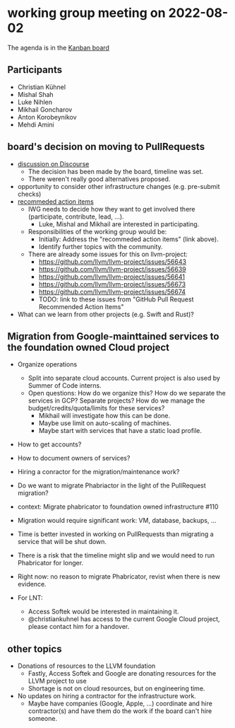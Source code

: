 # working group meeting on 2022-08-02

The agenda is in the [Kanban board](https://github.com/llvm/llvm-iwg/projects/1)

## Participants

* Christian Kühnel
* Mishal Shah
* Luke Nihlen
* Mikhail Goncharov
* Anton Korobeynikov
* Mehdi Amini
 

## board's decision on moving to PullRequests

* [discussion on Discourse](https://discourse.llvm.org/t/code-review-process-update/63964)
  * The decision has been made by the board, timeline was set.
  * There weren't really good alternatives proposed.
* opportunity to consider other infrastructure changes (e.g. pre-submit checks)
* [recommeded action items](https://github.com/llvm/llvm-iwg/blob/main/rfc_code_review/comment_summary.md#github-pull-request-recommended-action-items)
  * IWG needs to decide how they want to get involved there (participate, contribute, lead, ...).
    * Luke, Mishal and Mikhail are interested in participating.
  * Responsibilities of the working group would be:
    * Initially: Address the "recommeded action items" (link above).
    * Identify further topics with the community.
  * There are already some issues for this on llvm-project:
    * https://github.com/llvm/llvm-project/issues/56643
    * https://github.com/llvm/llvm-project/issues/56639
    * https://github.com/llvm/llvm-project/issues/56641
    * https://github.com/llvm/llvm-project/issues/56673
    * https://github.com/llvm/llvm-project/issues/56674
    * TODO: link to these issues from "GitHub Pull Request Recommended Action Items" 
* What can we learn from other projects (e.g. Swift and Rust)?

## Migration from Google-mainttained services to the foundation owned Cloud project

* Organize operations
  * Split into separate cloud accounts. Current project is also used by Summer of Code interns.
  * Open questions: How do we organize this? How do we separate the services in GCP? Separate projects?
    How do we manage the budget/credits/quota/limits for these services?
    * Mikhail will investigate how this can be done.
    * Maybe use limit on auto-scaling of machines.
    * Maybe start with services that have a static load profile.
    
* How to get accounts?
* How to document owners of services?
* Hiring a conractor for the migration/maintenance work?
* Do we want to migrate Phabriactor in the light of the PullRequest migration?
 * context: Migrate phabricator to foundation owned infrastructure #110
 * Migration would require significant work: VM, database, backups, ...
 * Time is better invested in working on PullRequests than migrating a service that will be shut down.
 * There is a risk that the timeline might slip and we would need to run Phabricator for longer.
 * Right now: no reason to migrate Phabricator, revist when there is new evidence.
* For LNT: 
  * Access Softek would be interested in maintaining it.
  * @christiankuhnel has access to the current Google Cloud project, please contact him for a handover.

## other topics

* Donations of resources to the LLVM foundation
  * Fastly, Access Softek and Google are donating resources for the LLVM project to use
  * Shortage is not on cloud resources, but on engineering time.
* No updates on hiring a contractor for the infrastructure work.
  * Maybe have companies (Google, Apple, ...) coordinate and hire contractor(s) and have them do the work if the board can't hire someone.
